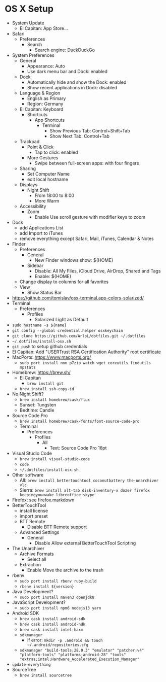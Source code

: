 # OS X Setup

* System Update
    * El Capitan: App Store...
* Safari
    * Preferences
        * Search
            * Search engine: DuckDuckGo
* System Preferences
    * General
        * Appearance: Auto
        * Use dark menu bar and Dock: enabled
    * Dock
        * Automatically hide and show the Dock: enabled
        * Show recent applications in Dock: disabled
    * Language & Region
        * English as Primary
        * Region: Germany
    * El Capitan: Keyboard
        * Shortcuts
            * App Shortcuts
                * Terminal
                    * Show Previous Tab: Control+Shift+Tab
                    * Show Next Tab: Control+Tab
    * Trackpad
        * Point & Click
            * Tap to click: enabled
        * More Gestures
            * Swipe between full-screen apps: with four fingers
    * Sharing
        * Set Computer Name
        * edit local hostname
    * Displays
        * Night Shift
            * From 18:00 to 8:00
            * More Warm
    * Accessibility
        * Zoom
            * Enable Use scroll gesture with modifier keys to zoom
* Dock
    * add Applications List
    * add Import to iTunes
    * remove everything except Safari, Mail, iTunes, Calendar & Notes
* Finder
    * Preferences
        * General
            * New Finder windows show: ${HOME}
        * Sidebar
            * Disable: All My Files, iCloud Drive, AirDrop, Shared and Tags
            * Enable: ${HOME}
    * Change display to columns for all favorites
    * View
        * Show Status Bar
* https://github.com/tomislav/osx-terminal.app-colors-solarized/
* Terminal
    * Preferences
        * Profiles
            * Solarized Light as Default
* `sudo hostname -s ${name}`
* `git config --global credential.helper osxkeychain`
* `git clone https://github.com/ArloL/dotfiles.git ~/.dotfiles`
* `~/.dotfiles/install-osx.sh`
* `git push` to setup github credentials
* El Capitan: Add "USERTrust RSA Certification Authority" root certificate
* MacPorts: https://www.macports.org/
    * `sudo port install nnn p7zip watch wget coreutils findutils mpstats`
* Homebrew: https://brew.sh/
    * El Capitan
        * `brew install git`
    * `brew install ssh-copy-id`
* No Night Shift?
    * `brew install homebrew/cask/flux`
    * Sunset: Tungsten
    * Bedtime: Candle
* Source Code Pro
    * `brew install homebrew/cask-fonts/font-source-code-pro`
    * Terminal
        * Preferences
            * Profiles
                * All
                    * Text: Source Code Pro 16pt
* Visual Studio Code
    * `brew install visual-studio-code`
    * `code`
    * `~/.dotfiles/install-osx.sh`
* Other software
    * All: `brew install bettertouchtool coconutbattery the-unarchiver vlc`
    * Sierra: `brew install alt-tab disk-inventory-x dozer firefox keepingyouawake libreoffice skype`
* Firefox: see firefox.markdown
* BetterTouchTool
    * install license
    * import preset
    * BTT Remote
        * Disable BTT Remote support
    * Advanced Settings
        * General
            * Disable Allow external BetterTouchTool Scripting
* The Unarchiver
    * Archive Formats
        * Select all
    * Extraction
        * Enable Move the archive to the trash
* rbenv
    * `sudo port install rbenv ruby-build`
    * `rbenv install ${version}`
* Java Development?
    * `sudo port install maven3 openjdk8`
* JavaScript Development?
    * `sudo port install npm6 nodejs13 yarn`
* Android SDK
    * `brew cask install android-sdk`
    * `brew cask install android-ndk`
    * `brew cask install intel-haxm`
    * `sdkmanager`
        * if error: `mkdir -p .android && touch ~/.android/repositories.cfg`
    * `sdkmanager "build-tools;28.0.3" "emulator" "patcher;v4" "platform-tools" "platforms;android-28" "tools" "extras;intel;Hardware_Accelerated_Execution_Manager"`
* `update-everything`
* SourceTree
    * `brew install sourcetree`
